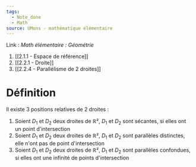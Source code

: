 ```yaml
---
tags:
  - Note_done
  - Math
source: UMons - mathématique élémentaire
---
```


Link : 
_Math élémentaire : Géométrie_
1. [[2.1.1 - Espace de référence]]
1. [[2.2.1 - Droite]]
2. [[2.2.4 - Parallélisme de 2 droites]]

# Définition
Il existe 3 positions relatives de 2 droites :
1. Soient $D_1$ et $D_2$ deux droites de $ℝ²$, $D_1$ et $D_2$ sont sécantes, si elles ont un point d'intersection
2. Soient $D_1$ et $D_2$ deux droites de $ℝ²$, $D_1$ et $D_2$ sont parallèles distinctes, elle n'ont pas de point d'intersection
3. Soient $D_1$ et $D_2$ deux droites de $ℝ²$, $D_1$ et $D_2$ sont parallèles confondues, si elles ont une infinité de points d'intersection